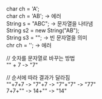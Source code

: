 char ch = 'A';</br>
char ch = 'AB'; -> 에러</br>
String s = "ABC"; -> 문자열을 나타냄</br>
String s2 = new String("AB");</br>
String s3 = ""; -> 빈 문자열을 의미</br>
chr ch = ''; -> 에러</br>

// 숫자를 문자열로 바꾸는 방법</br>
"" + 7 -> "7"</br>

// 순서에 따라 결과가 달라짐</br>
""+7+7 -> "7"+7 -> "7"+"7" -> "77"</br>
7+7+"" -> 14+"" -> "14"</br>

